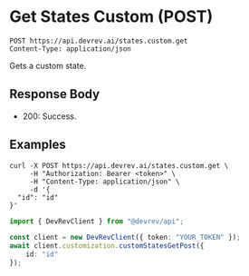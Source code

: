 # Get States Custom (POST)

```http
POST https://api.devrev.ai/states.custom.get
Content-Type: application/json
```

Gets a custom state.



## Response Body

- 200: Success.

## Examples

```shell
curl -X POST https://api.devrev.ai/states.custom.get \
     -H "Authorization: Bearer <token>" \
     -H "Content-Type: application/json" \
     -d '{
  "id": "id"
}'
```

```typescript
import { DevRevClient } from "@devrev/api";

const client = new DevRevClient({ token: "YOUR_TOKEN" });
await client.customization.customStatesGetPost({
    id: "id"
});

```
